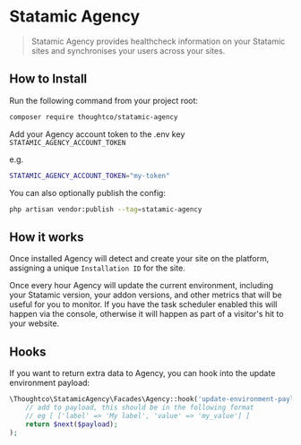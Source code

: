 # Statamic Agency

> Statamic Agency provides healthcheck information on your Statamic sites and synchronises your users across your sites.


## How to Install

Run the following command from your project root:

``` bash
composer require thoughtco/statamic-agency
```

Add your Agency account token to the .env key `STATAMIC_AGENCY_ACCOUNT_TOKEN`

e.g. 

```bash
STATAMIC_AGENCY_ACCOUNT_TOKEN="my-token"
```

You can also optionally publish the config: 

```bash
php artisan vendor:publish --tag=statamic-agency
```

## How it works
Once installed Agency will detect and create your site on the platform, assigning a unique `Installation ID` for the site.

Once every hour Agency will update the current environment, including your Statamic version, your addon versions, and other metrics that will be useful for you to monitor. If you have the task scheduler enabled this will happen via the console, otherwise it will happen as part of a visitor's hit to your website.


## Hooks
If you want to return extra data to Agency, you can hook into the update environment payload:

```php
\Thoughtco\StatamicAgency\Facades\Agency::hook('update-environment-payload', function ($payload, $next) {
    // add to payload, this should be in the following format
    // eg [ ['label' => 'My label', 'value' => 'my_value'] ]
    return $next($payload);
);
```
